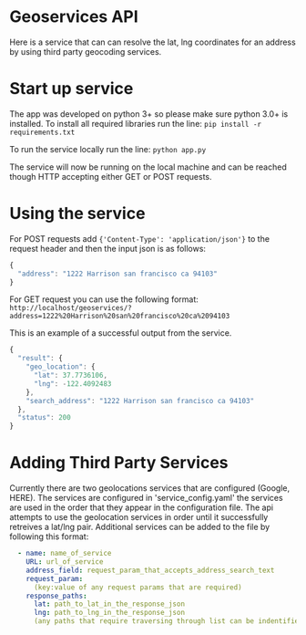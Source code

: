 # Geoservices API

Here is a service that can can resolve the lat, lng coordinates for an address
by using third party geocoding services. 

# Start up service

The app was developed on python 3+ so please make sure python 3.0+ is installed.
To install all required libraries run the line: `pip install -r requirements.txt`

To run the service locally run the line: `python app.py`

The service will now be running on the local machine and can be reached though HTTP accepting either GET or POST requests.

# Using the service
For POST requests add `{'Content-Type': 'application/json'}` to the request header and then the input json is as follows:

```javascript
{
  "address": "1222 Harrison san francisco ca 94103"
}
```
For GET request you can use the following format: 
`http://localhost/geoservices/?address=1222%20Harrison%20san%20francisco%20ca%2094103`

This is an example of a successful output from the service.
```javascript
{
  "result": {
    "geo_location": {
      "lat": 37.7736106,
      "lng": -122.4092483
    },
    "search_address": "1222 Harrison san francisco ca 94103"
  },
  "status": 200
}
```

# Adding Third Party Services
Currently there are two geolocations services that are configured (Google, HERE). The services are configured in 'service_config.yaml' the services are used in the order that they appear in the configuration file. The api attempts to use the geolocation services in order until it successfully retreives a lat/lng pair. Additional services can be added to the file by following this format:
```yaml
  - name: name_of_service
    URL: url_of_service
    address_field: request_param_that_accepts_address_search_text
    request_param:
      (key:value of any request params that are required)
    response_paths:
      lat: path_to_lat_in_the_response_json 
      lng: path_to_lng_in_the_response_json
      (any paths that require traversing through list can be indentified by using the "list__(index)" key)
```
